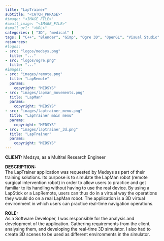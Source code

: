 ```yaml
---
title: "LapTrainer"
subtitle: "<CATCH_PHRASE>"
#image: "<IMAGE_FILE>"
#small_image: "<IMAGE_FILE>"
#small_url: "<URL>"
categories: [ "3D", "medical" ]
tags: [ "C++", "Blender", "Gimp", "Ogre 3D", "OpenGL", "Visual Studio" ]
resources:
#logos:
- src: "logos/medsys.png"
  title: "..."
- src: "logos/ogre.png"
  title: "..."
#images:
- src: "images/remote.png"
  title: "LapRemote"
  params:
    copyright: "MEDSYS"
- src: "images/lapman_movements.png"
  title: "LapMan"
  params:
    copyright: "MEDSYS"
- src: "images/laptrainer_menu.png"
  title: "LapTrainer main menu"
  params:
    copyright: "MEDSYS"
- src: "images/laptrainer_3d.png"
  title: "LapTrainer"
  params:
    copyright: "MEDSYS"
---
```


<b>CLIENT:</b> Medsys, as a Multitel Research Engineer<br>

<b>DESCRIPTION:</b><br>
The LapTrainer application was requested by Medsys as part of their training solutions.
Its purpose is to simulate the LapMan robot (remote surgical intervention robot) in order to allow users to practice and get familiar to its handling without having to use the real device. By using a LapStick or a LapRemote, users can thus do in a virtual way the operations they would do on a real LapMan robot.
The application is a 3D virtual environment in which users can practice real-time navigation operations.

<b>ROLE:</b><br>
As a Software Developer, I was responsible for the analysis and development of the application.
Gathering requirements from the client, analysing them, and developing the real-time 3D simulator.
I also had to create 3D scenes to be used as different environments in the simulator.
